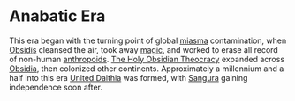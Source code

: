 # Anabatic Era

This era began with the turning point of global [miasma](../miasma.md) contamination, when [Obsidis](../../inhabitants/deities/obsidis.md) cleansed the air, took away [magic](../../magic.md), and worked to erase all record of non-human [anthropoids](../../inhabitants/anthropoids/introduction.md). [The Holy Obsidian Theocracy](../../organizations/nations/holy-obsidian-theocracy.md) expanded across [Obsidia](../../geography/continents/obsidia.md), then colonized other continents. Approximately a millennium and a half into this era [United Daithia](../../organizations/nations/united-daithia.md) was formed, with [Sangura](../../organizations/nations/sangura.md) gaining independence soon after.
